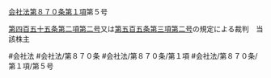 [会社法第８７０条第１項](会社法＿＿＿＿第８７０条第１項)第５号

[第四百五十五条第二項第二号](会社法＿＿＿＿第４５５条第２項第２号)又は[第五百五条第三項第二号](会社法＿＿＿＿第５０５条第３項第２号)の規定による裁判　当該株主


#会社法
#会社法/第８７０条
#会社法/第８７０条/第１項
#会社法/第８７０条/第１項/第５号
